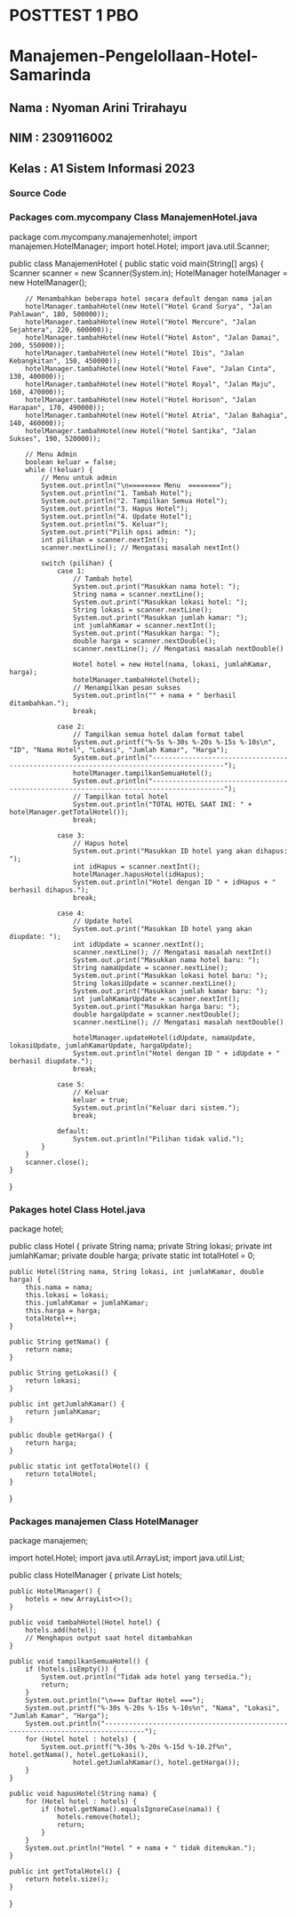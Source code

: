 # POSTTEST 1 PBO
# Manajemen-Pengelollaan-Hotel-Samarinda
## Nama   : Nyoman Arini Trirahayu
## NIM    : 2309116002
## Kelas  : A1 Sistem Informasi 2023

### Source Code
### Packages com.mycompany Class ManajemenHotel.java

package com.mycompany.manajemenhotel;
import manajemen.HotelManager;
import hotel.Hotel;
import java.util.Scanner;

public class ManajemenHotel {
    public static void main(String[] args) {
        Scanner scanner = new Scanner(System.in);
        HotelManager hotelManager = new HotelManager();
        
        // Menambahkan beberapa hotel secara default dengan nama jalan
        hotelManager.tambahHotel(new Hotel("Hotel Grand Surya", "Jalan Pahlawan", 180, 500000));
        hotelManager.tambahHotel(new Hotel("Hotel Mercure", "Jalan Sejahtera", 220, 600000));
        hotelManager.tambahHotel(new Hotel("Hotel Aston", "Jalan Damai", 200, 550000));
        hotelManager.tambahHotel(new Hotel("Hotel Ibis", "Jalan Kebangkitan", 150, 450000));
        hotelManager.tambahHotel(new Hotel("Hotel Fave", "Jalan Cinta", 130, 400000));
        hotelManager.tambahHotel(new Hotel("Hotel Royal", "Jalan Maju", 160, 470000));
        hotelManager.tambahHotel(new Hotel("Hotel Horison", "Jalan Harapan", 170, 490000));
        hotelManager.tambahHotel(new Hotel("Hotel Atria", "Jalan Bahagia", 140, 460000));
        hotelManager.tambahHotel(new Hotel("Hotel Santika", "Jalan Sukses", 190, 520000));

        // Menu Admin
        boolean keluar = false;
        while (!keluar) {
            // Menu untuk admin
            System.out.println("\n======== Menu  ========");
            System.out.println("1. Tambah Hotel");
            System.out.println("2. Tampilkan Semua Hotel");
            System.out.println("3. Hapus Hotel");
            System.out.println("4. Update Hotel");
            System.out.println("5. Keluar");
            System.out.print("Pilih opsi admin: ");
            int pilihan = scanner.nextInt();
            scanner.nextLine(); // Mengatasi masalah nextInt()

            switch (pilihan) {
                case 1:
                    // Tambah hotel
                    System.out.print("Masukkan nama hotel: ");
                    String nama = scanner.nextLine();
                    System.out.print("Masukkan lokasi hotel: ");
                    String lokasi = scanner.nextLine();
                    System.out.print("Masukkan jumlah kamar: ");
                    int jumlahKamar = scanner.nextInt();
                    System.out.print("Masukkan harga: ");
                    double harga = scanner.nextDouble();
                    scanner.nextLine(); // Mengatasi masalah nextDouble()

                    Hotel hotel = new Hotel(nama, lokasi, jumlahKamar, harga);
                    hotelManager.tambahHotel(hotel);
                    // Menampilkan pesan sukses
                    System.out.println("" + nama + " berhasil ditambahkan.");
                    break;

                case 2:
                    // Tampilkan semua hotel dalam format tabel
                    System.out.printf("%-5s %-30s %-20s %-15s %-10s\n", "ID", "Nama Hotel", "Lokasi", "Jumlah Kamar", "Harga");
                    System.out.println("----------------------------------------------------------------------------------------");
                    hotelManager.tampilkanSemuaHotel();
                    System.out.println("----------------------------------------------------------------------------------------");
                    // Tampilkan total hotel
                    System.out.println("TOTAL HOTEL SAAT INI: " + hotelManager.getTotalHotel());
                    break;

                case 3:
                    // Hapus hotel
                    System.out.print("Masukkan ID hotel yang akan dihapus: ");
                    int idHapus = scanner.nextInt();
                    hotelManager.hapusHotel(idHapus);
                    System.out.println("Hotel dengan ID " + idHapus + " berhasil dihapus.");
                    break;

                case 4:
                    // Update hotel
                    System.out.print("Masukkan ID hotel yang akan diupdate: ");
                    int idUpdate = scanner.nextInt();
                    scanner.nextLine(); // Mengatasi masalah nextInt()
                    System.out.print("Masukkan nama hotel baru: ");
                    String namaUpdate = scanner.nextLine();
                    System.out.print("Masukkan lokasi hotel baru: ");
                    String lokasiUpdate = scanner.nextLine();
                    System.out.print("Masukkan jumlah kamar baru: ");
                    int jumlahKamarUpdate = scanner.nextInt();
                    System.out.print("Masukkan harga baru: ");
                    double hargaUpdate = scanner.nextDouble();
                    scanner.nextLine(); // Mengatasi masalah nextDouble()

                    hotelManager.updateHotel(idUpdate, namaUpdate, lokasiUpdate, jumlahKamarUpdate, hargaUpdate);
                    System.out.println("Hotel dengan ID " + idUpdate + " berhasil diupdate.");
                    break;

                case 5:
                    // Keluar
                    keluar = true;
                    System.out.println("Keluar dari sistem.");
                    break;

                default:
                    System.out.println("Pilihan tidak valid.");
            }
        }
        scanner.close();
    }
}



### Pakages hotel Class Hotel.java
package hotel;

public class Hotel {
    private String nama;
    private String lokasi;
    private int jumlahKamar;
    private double harga;
    private static int totalHotel = 0;

    public Hotel(String nama, String lokasi, int jumlahKamar, double harga) {
        this.nama = nama;
        this.lokasi = lokasi;
        this.jumlahKamar = jumlahKamar;
        this.harga = harga;
        totalHotel++;
    }

    public String getNama() {
        return nama;
    }

    public String getLokasi() {
        return lokasi;
    }

    public int getJumlahKamar() {
        return jumlahKamar;
    }

    public double getHarga() {
        return harga;
    }

    public static int getTotalHotel() {
        return totalHotel;
    }
}

### Packages manajemen Class HotelManager
package manajemen;

import hotel.Hotel;
import java.util.ArrayList;
import java.util.List;

public class HotelManager {
    private List<Hotel> hotels;

    public HotelManager() {
        hotels = new ArrayList<>();
    }

    public void tambahHotel(Hotel hotel) {
        hotels.add(hotel);
        // Menghapus output saat hotel ditambahkan
    }

    public void tampilkanSemuaHotel() {
        if (hotels.isEmpty()) {
            System.out.println("Tidak ada hotel yang tersedia.");
            return;
        }
        System.out.println("\n=== Daftar Hotel ===");
        System.out.printf("%-30s %-20s %-15s %-10s%n", "Nama", "Lokasi", "Jumlah Kamar", "Harga");
        System.out.println("--------------------------------------------------------------------------------");
        for (Hotel hotel : hotels) {
            System.out.printf("%-30s %-20s %-15d %-10.2f%n", hotel.getNama(), hotel.getLokasi(),
                    hotel.getJumlahKamar(), hotel.getHarga());
        }
    }

    public void hapusHotel(String nama) {
        for (Hotel hotel : hotels) {
            if (hotel.getNama().equalsIgnoreCase(nama)) {
                hotels.remove(hotel);
                return;
            }
        }
        System.out.println("Hotel " + nama + " tidak ditemukan.");
    }

    public int getTotalHotel() {
        return hotels.size();
    }
}

